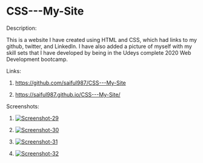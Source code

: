 # CSS---My-Site

Description:

This is a website I have created using HTML and CSS, which had links to my github, twitter, and LinkedIn. I have also added a picture of myself with my skill sets that I have developed by being in the Udeys complete 2020 Web Development bootcamp. 

Links:

1) https://github.com/saiful987/CSS---My-Site

2) https://saiful987.github.io/CSS---My-Site/

Screenshots:

1) <a href="https://ibb.co/jyr6hmW"><img src="https://i.ibb.co/jyr6hmW/Screenshot-29.png" alt="Screenshot-29" border="0"></a>

2) <a href="https://ibb.co/3YRPJRm"><img src="https://i.ibb.co/3YRPJRm/Screenshot-30.png" alt="Screenshot-30" border="0"></a>

3) <a href="https://ibb.co/nm75t5m"><img src="https://i.ibb.co/nm75t5m/Screenshot-31.png" alt="Screenshot-31" border="0"></a>

4) <a href="https://ibb.co/ncDSKKz"><img src="https://i.ibb.co/ncDSKKz/Screenshot-32.png" alt="Screenshot-32" border="0"></a>
